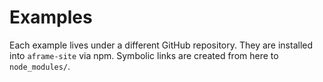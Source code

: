 # Examples

Each example lives under a different GitHub repository. They are installed into
`aframe-site` via npm. Symbolic links are created from here to `node_modules/`.
